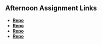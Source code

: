 ## Afternoon Assignment Links

* **[Repo](https://github.com/Aulero99/<ASSIGNMENT_REPO>)**
* **[Repo](https://github.com/Aulero99/<ASSIGNMENT_REPO>)**
* **[Repo](https://github.com/Aulero99/<ASSIGNMENT_REPO>)**
* **[Repo](https://github.com/Aulero99/<ASSIGNMENT_REPO>)**
